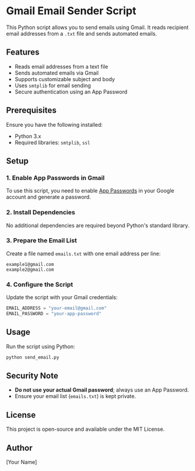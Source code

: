 # Gmail Email Sender Script

This Python script allows you to send emails using Gmail. It reads recipient email addresses from a `.txt` file and sends automated emails.

## Features
- Reads email addresses from a text file
- Sends automated emails via Gmail
- Supports customizable subject and body
- Uses `smtplib` for email sending
- Secure authentication using an App Password

## Prerequisites
Ensure you have the following installed:
- Python 3.x
- Required libraries: `smtplib`, `ssl`

## Setup
### 1. Enable App Passwords in Gmail
To use this script, you need to enable [App Passwords](https://myaccount.google.com/apppasswords) in your Google account and generate a password.

### 2. Install Dependencies
No additional dependencies are required beyond Python's standard library.

### 3. Prepare the Email List
Create a file named `emails.txt` with one email address per line:
```
example1@gmail.com
example2@gmail.com
```

### 4. Configure the Script
Update the script with your Gmail credentials:
```python
EMAIL_ADDRESS = "your-email@gmail.com"
EMAIL_PASSWORD = "your-app-password"
```

## Usage
Run the script using Python:
```sh
python send_email.py
```

## Security Note
- **Do not use your actual Gmail password**; always use an App Password.
- Ensure your email list (`emails.txt`) is kept private.

## License
This project is open-source and available under the MIT License.

## Author
[Your Name]

